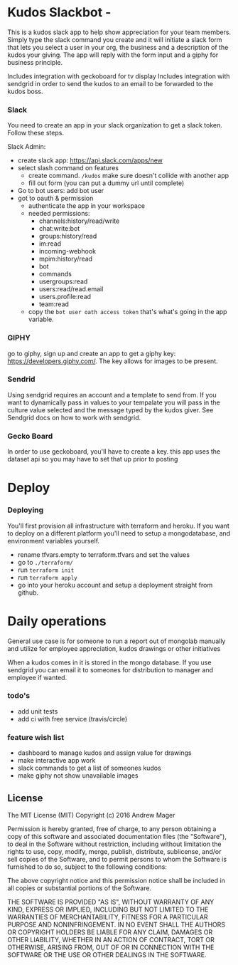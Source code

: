 # Kudos Slackbot - 

This is a kudos slack app to help show appreciation for your team members.  Simply type the slack command you create and it will initiate a slack form that lets you select a user in your org, the business and a description of the kudos your giving.  The app will reply with the form input and a giphy for business principle. 

Includes integration with geckoboard for tv display
Includes integration with sendgrid in order to send the kudos to an email to be forwarded to the kudos boss.


### Slack
You need to create an app in your slack organization to get a slack token. Follow these steps.

Slack Admin: 
- create slack app: https://api.slack.com/apps/new
- select slash command on features
    - create command.  `/kudos` make sure doesn't collide with another app
    - fill out form (you can put a dummy url until complete)
- Go to bot users:  add bot user  
- got to oauth & permission 
    - authenticate the app in your workspace
    - needed permissions:
        - channels:history/read/write
        - chat:write:bot
        - groups:history/read
        - im:read
        - incoming-webhook
        - mpim:history/read
        - bot
        - commands
        - usergroups:read
        - users:read/read.email
        - users.profile:read
        - team:read
    - copy the `bot user oath access token` that's what's going in the app variable. 
    

### GIPHY
go to giphy, sign up and create an app to get a giphy key: https://developers.giphy.com/.  The key allows for images to be present.

### Sendrid
Using sendgrid requires an account and a template to send from.  If you want to dynamically pass in values to your tempalate you will pass in the culture value selected and the message typed by the kudos giver.  See Sendgrid docs on how to work with sendgrid.

### Gecko Board
In order to use geckoboard, you'll have to create a key.  this app uses the dataset api so you may have to set that up prior to posting

# Deploy

### Deploying
You'll first provision all infrastructure with terraform and heroku.  If you want to deploy on a different platform you'll need to setup a mongodatabase, and environment variables yourself.

- rename tfvars.empty to terraform.tfvars and set the values
- go to `./terraform/`
- run `terraform init`
- run `terraform apply`
- go into your heroku account and setup a deployment straight from github.

# Daily operations

General use case is for someone to run a report out of mongolab manually and utilize for employee appreciation, kudos drawings or other initiatives

When a kudos comes in it is stored in the mongo database.  If you use sendgrid you can email it to someones for distribution to manager and employee if wanted. 

### todo's
- add unit tests
- add ci with free service (travis/circle)

### feature wish list
- dashboard to manage kudos and assign value for drawings
- make interactive app work
- slack commands to get a list of someones kudos
- make giphy not show unavailable images


## License

The MIT License (MIT)
Copyright (c) 2016 Andrew Mager

Permission is hereby granted, free of charge, to any person obtaining a copy of this software and associated documentation files (the "Software"), to deal in the Software without restriction, including without limitation the rights to use, copy, modify, merge, publish, distribute, sublicense, and/or sell copies of the Software, and to permit persons to whom the Software is furnished to do so, subject to the following conditions:

The above copyright notice and this permission notice shall be included in all copies or substantial portions of the Software.

THE SOFTWARE IS PROVIDED "AS IS", WITHOUT WARRANTY OF ANY KIND, EXPRESS OR IMPLIED, INCLUDING BUT NOT LIMITED TO THE WARRANTIES OF MERCHANTABILITY, FITNESS FOR A PARTICULAR PURPOSE AND NONINFRINGEMENT. IN NO EVENT SHALL THE AUTHORS OR COPYRIGHT HOLDERS BE LIABLE FOR ANY CLAIM, DAMAGES OR OTHER LIABILITY, WHETHER IN AN ACTION OF CONTRACT, TORT OR OTHERWISE, ARISING FROM, OUT OF OR IN CONNECTION WITH THE SOFTWARE OR THE USE OR OTHER DEALINGS IN THE SOFTWARE.

